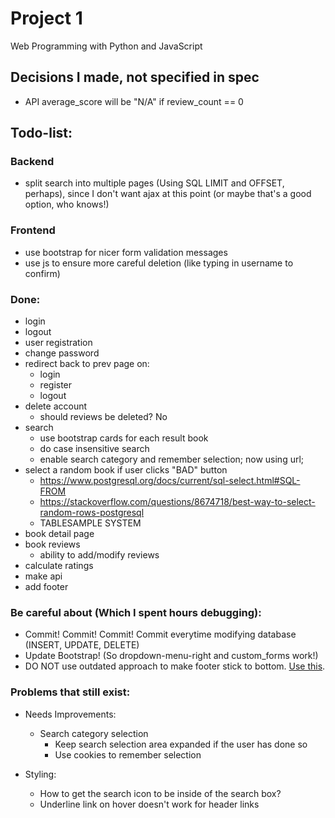 # Project 1

Web Programming with Python and JavaScript

## Decisions I made, not specified in spec
- API average_score will be "N/A" if review_count == 0

## Todo-list:

### Backend
- split search into multiple pages (Using SQL LIMIT and OFFSET, perhaps), since I don't want ajax at this point (or maybe that's a good option, who knows!)

### Frontend
- use bootstrap for nicer form validation messages
- use js to ensure more careful deletion (like typing in username to confirm)

### Done:
- login
- logout
- user registration
- change password
- redirect back to prev page on:
    - login
    - register
    - logout
- delete account
    - should reviews be deleted? No
- search
    - use bootstrap cards for each result book
    - do case insensitive search
    - enable search category and remember selection; now using url;
- select a random book if user clicks "BAD" button
    - https://www.postgresql.org/docs/current/sql-select.html#SQL-FROM 
    - https://stackoverflow.com/questions/8674718/best-way-to-select-random-rows-postgresql 
    - TABLESAMPLE SYSTEM
- book detail page
- book reviews
    - ability to add/modify reviews
- calculate ratings
- make api
- add footer


### Be careful about (Which I spent hours debugging):
- Commit! Commit! Commit! Commit everytime modifying database (INSERT, UPDATE, DELETE)
- Update Bootstrap! (So dropdown-menu-right and custom_forms work!)
- DO NOT use outdated approach to make footer stick to bottom. [Use this](https://getbootstrap.com/docs/4.3/examples/sticky-footer/).

### Problems that still exist:
- Needs Improvements:
    - Search category selection 
        - Keep search selection area expanded if the user has done so
        - Use cookies to remember selection

- Styling:
    - How to get the search icon to be inside of the search box?
    - Underline link on hover doesn't work for header links